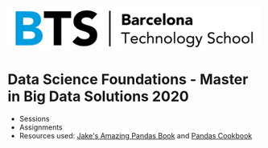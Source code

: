 ![BTS](/Logo-BTS.jpg)

# Data Science Foundations - Master in Big Data Solutions 2020
- Sessions
- Assignments 
- Resources used: [Jake's Amazing Pandas Book](https://jakevdp.github.io/PythonDataScienceHandbook/) and [Pandas Cookbook](https://github.com/jvns/pandas-cookbook)
